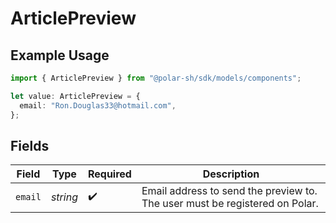 # ArticlePreview

## Example Usage

```typescript
import { ArticlePreview } from "@polar-sh/sdk/models/components";

let value: ArticlePreview = {
  email: "Ron.Douglas33@hotmail.com",
};
```

## Fields

| Field                                                                       | Type                                                                        | Required                                                                    | Description                                                                 |
| --------------------------------------------------------------------------- | --------------------------------------------------------------------------- | --------------------------------------------------------------------------- | --------------------------------------------------------------------------- |
| `email`                                                                     | *string*                                                                    | :heavy_check_mark:                                                          | Email address to send the preview to. The user must be registered on Polar. |